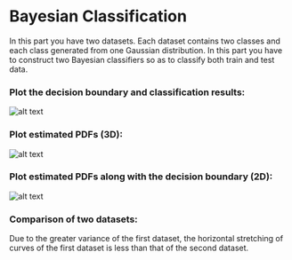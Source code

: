# Bayesian Classification
In this part you have two datasets. Each dataset contains two classes and each class generated from one Gaussian distribution.
In this part you have to construct two Bayesian classifiers so as to classify both train and test data.

### Plot the decision boundary and classification results:
![alt text](https://github.com/Ghafarian-code/Bayesian-Classification-oneGaussianDistribution/blob/master/images/Scatter%20Plot%20data1.jpg)

### Plot estimated PDFs (3D):
![alt text](https://github.com/Ghafarian-code/Bayesian-Classification-oneGaussianDistribution/blob/master/images/3D%20estimated%20PDF%20data1.jpg)

### Plot estimated PDFs along with the decision boundary (2D):
![alt text](https://github.com/Ghafarian-code/Bayesian-Classification-oneGaussianDistribution/blob/master/images/2D%20estimated%20PDFs%20data1.jpg)

### Comparison of two datasets: 
Due to the greater variance of the first dataset, the horizontal stretching of curves of the first dataset is less than that of the second dataset.
